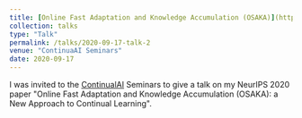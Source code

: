 ```yaml
---
title: [Online Fast Adaptation and Knowledge Accumulation (OSAKA)](https://www.youtube.com/watch?v=AHGiF21WZbw)
collection: talks
type: "Talk"
permalink: /talks/2020-09-17-talk-2
venue: "ContinuaAI Seminars"
date: 2020-09-17
---
```


I was invited to the [ContinualAI](https://www.continualai.org/) Seminars to give a talk on my NeurIPS 2020 paper "Online Fast Adaptation and Knowledge Accumulation (OSAKA): a New Approach to Continual Learning". 
